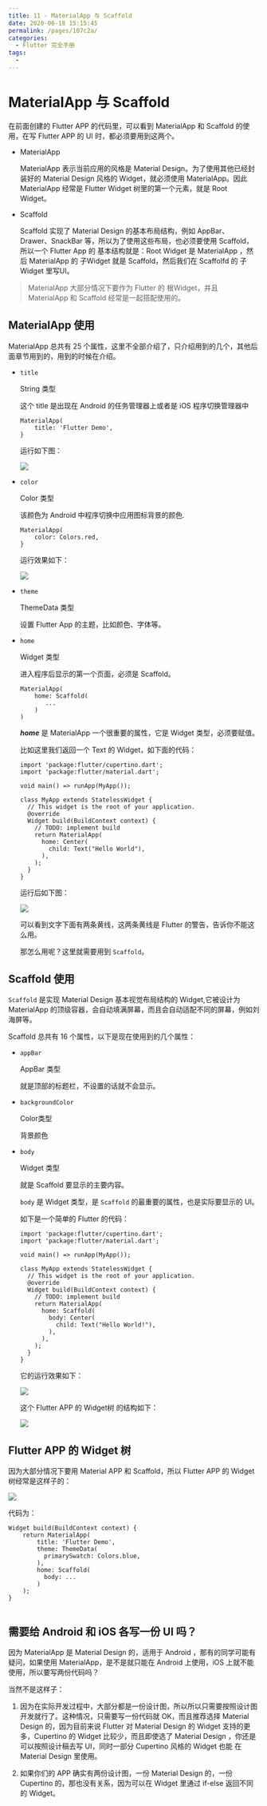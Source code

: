 ```yaml
---
title: 11 - MaterialApp 与 Scaffold
date: 2020-06-18 15:15:45
permalink: /pages/107c2a/
categories:
  - Flutter 完全手册
tags:
  - 
---
```

# MaterialApp 与 Scaffold

在前面创建的 Flutter APP 的代码里，可以看到 MaterialApp 和 Scaffold 的使用，在写 Flutter APP 的 UI 时，都必须要用到这两个。

*   MaterialApp
    
    MaterialApp 表示当前应用的风格是 Material Design。为了使用其他已经封装好的 Material Design 风格的 Widget，就必须使用 MaterialApp。因此 MaterialApp 经常是 Flutter Widget 树里的第一个元素，就是 Root Widget。
    
*   Scaffold
    
    Scaffold 实现了 Material Design 的基本布局结构，例如 AppBar、Drawer、SnackBar 等，所以为了使用这些布局，也必须要使用 Scaffold，所以一个 Flutter App 的 基本结构就是：Root Widget 是 MaterialApp ，然后 MaterialApp 的 子Widget 就是 Scaffold，然后我们在 Scaffolfd 的 子Widget 里写UI。
    

> MaterialApp 大部分情况下要作为 Flutter 的 根Widget，并且 MaterialApp 和 Scaffold 经常是一起搭配使用的。

## MaterialApp 使用

MaterialApp 总共有 25 个属性，这里不全部介绍了，只介绍用到的几个，其他后面章节用到的，用到的时候在介绍。

*   `title`
    
    String 类型
    
    这个 title 是出现在 Android 的任务管理器上或者是 iOS 程序切换管理器中
    
    ```
    MaterialApp(
        title: 'Flutter Demo',
    }
    
    ```
    
    运行如下图：
    
    ![](https://user-gold-cdn.xitu.io/2019/4/9/169fff2a6dbdaa14?w=469&h=848&f=png&s=83284)
    
*   `color`
    
    Color 类型
    
    该颜色为 Android 中程序切换中应用图标背景的颜色.
    
    ```
    MaterialApp(
        color: Colors.red,
    }
    
    ```
    
    运行效果如下：
    
    ![](https://user-gold-cdn.xitu.io/2019/4/9/169fff30a026fe6f?w=469&h=848&f=png&s=82527)
    
*   `theme`
    
    ThemeData 类型
    
    设置 Flutter App 的主题，比如颜色、字体等。
    
*   `home`
    
    Widget 类型
    
    进入程序后显示的第一个页面，必须是 Scaffold。
    
    ```
    MaterialApp(
        home: Scaffold(
           ...
        )
    )    
    
    ```
    
    _**home**_ 是 MaterialApp 一个很重要的属性，它是 Widget 类型，必须要赋值。
    
    比如这里我们返回一个 Text 的 Widget，如下面的代码：
    
    ```
    import 'package:flutter/cupertino.dart';
    import 'package:flutter/material.dart';
    
    void main() => runApp(MyApp());
    
    class MyApp extends StatelessWidget {
      // This widget is the root of your application.
      @override
      Widget build(BuildContext context) {
        // TODO: implement build
        return MaterialApp(
          home: Center(
            child: Text("Hello World"),
          ),
        );
      }
    }
    
    ```
    
    运行后如下图：
    
    ![](https://user-gold-cdn.xitu.io/2019/4/9/16a0000dbd87776f?w=354&h=702&f=png&s=26241)
    
    可以看到文字下面有两条黄线，这两条黄线是 Flutter 的警告，告诉你不能这么用。
    
    那怎么用呢？这里就需要用到 `Scaffold`。
    

## Scaffold 使用

`Scaffold` 是实现 Material Design 基本视觉布局结构的 Widget,它被设计为 MaterialApp 的顶级容器，会自动填满屏幕，而且会自动适配不同的屏幕，例如刘海屏等。

Scaffold 总共有 16 个属性，以下是现在使用到的几个属性：

*   `appBar`
    
    AppBar 类型
    
    就是顶部的标题栏，不设置的话就不会显示。
    
*   `backgroundColor`
    
    Color类型
    
    背景颜色
    
*   `body`
    
    Widget 类型
    
    就是 Scaffold 要显示的主要内容。
    
    `body` 是 Widget 类型，是 `Scaffold` 的最重要的属性，也是实际要显示的 UI。
    
    如下是一个简单的 Flutter 的代码：
    
    ```
    import 'package:flutter/cupertino.dart';
    import 'package:flutter/material.dart';
    
    void main() => runApp(MyApp());
    
    class MyApp extends StatelessWidget {
      // This widget is the root of your application.
      @override
      Widget build(BuildContext context) {
        // TODO: implement build
        return MaterialApp(
          home: Scaffold(
            body: Center(
              child: Text("Hello World!"),
            ),
          ),
        );
      }
    }
    
    ```
    
    它的运行效果如下：
    
    ![](https://user-gold-cdn.xitu.io/2019/4/9/16a00007ba4f8e27?w=354&h=702&f=png&s=24883)
    
    这个 Flutter APP 的 Widget树 的结构如下：
    
    ![](https://user-gold-cdn.xitu.io/2019/3/3/16941a66024d638d?w=960&h=720&f=png&s=11687)
    

## Flutter APP 的 Widget 树

因为大部分情况下要用 Material APP 和 Scaffold，所以 Flutter APP 的 Widget 树经常是这样子的：

![](https://user-gold-cdn.xitu.io/2019/3/16/16985f2580c6a945?w=337&h=422&f=png&s=8250)

代码为：

```
Widget build(BuildContext context) {
    return MaterialApp(
        title: 'Flutter Demo',
        theme: ThemeData(
          primarySwatch: Colors.blue,
        ),
        home: Scaffold(
          body: ...
        )
    );
}


```

## 需要给 Android 和 iOS 各写一份 UI 吗？

因为 MaterialApp 是 Material Design 的，适用于 Android ，那有的同学可能有疑问，如果使用 MaterialApp，是不是就只能在 Android 上使用，iOS 上就不能使用，所以要写两份代码吗？

当然不是这样子：

1.  因为在实际开发过程中，大部分都是一份设计图，所以所以只需要按照设计图开发就行了。这种情况，只需要写一份代码就 OK，而且推荐选择 Material Design 的，因为目前来说 Flutter 对 Material Design 的 Widget 支持的更多，Cupertino 的 Widget 比较少，而且即使选了 Material Design ，你还是可以按照设计稿去写 UI，同时一部分 Cupertino 风格的 Widget 也能 在 Material Design 里使用。
    
2.  如果你们的 APP 确实有两份设计图，一份 Material Design 的，一份 Cupertino 的，那也没有关系，因为可以在 Widget 里通过 if-else 返回不同的 Widget。